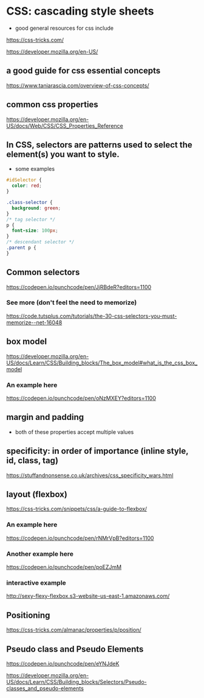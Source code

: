 # CSS: cascading style sheets

- good general resources for css include

https://css-tricks.com/

https://developer.mozilla.org/en-US/

## a good guide for css essential concepts

https://www.taniarascia.com/overview-of-css-concepts/

## common css properties

https://developer.mozilla.org/en-US/docs/Web/CSS/CSS_Properties_Reference

## In CSS, selectors are patterns used to select the element(s) you want to style.

- some examples

```css
#idSelector {
  color: red;
}

.class-selector {
  background: green;
}
/* tag selector */
p {
  font-size: 100px;
}
/* descendant selector */
.parent p {
}
```

## Common selectors

https://codepen.io/punchcode/pen/JjRBdeR?editors=1100

### See more (don't feel the need to memorize)

https://code.tutsplus.com/tutorials/the-30-css-selectors-you-must-memorize--net-16048

## box model

https://developer.mozilla.org/en-US/docs/Learn/CSS/Building_blocks/The_box_model#what_is_the_css_box_model

### An example here

https://codepen.io/punchcode/pen/oNzMXEY?editors=1100

## margin and padding

- both of these properties accept multiple values

## specificity: in order of importance (inline style, id, class, tag)

https://stuffandnonsense.co.uk/archives/css_specificity_wars.html

## layout (flexbox)

https://css-tricks.com/snippets/css/a-guide-to-flexbox/

### An example here

https://codepen.io/punchcode/pen/rNMrVpB?editors=1100

### Another example here

https://codepen.io/punchcode/pen/poEZJmM

### interactive example

http://sexy-flexy-flexbox.s3-website-us-east-1.amazonaws.com/

## Positioning

https://css-tricks.com/almanac/properties/p/position/

## Pseudo class and Pseudo Elements

https://codepen.io/punchcode/pen/eYNJdeK

https://developer.mozilla.org/en-US/docs/Learn/CSS/Building_blocks/Selectors/Pseudo-classes_and_pseudo-elements
